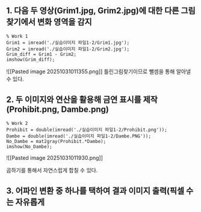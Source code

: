 ## 1. 다음 두 영상(Grim1.jpg, Grim2.jpg)에 대한 다른 그림 찾기에서 변화 영역을 감지

```
% Work 1
Grim1 = imread('./실습이미지 파일1-2/Grim1.jpg');
Grim2 = imread('./실습이미지 파일1-2/Grim2.jpg');
Grim_diff = Grim1 - Grim2;
imshow(Grim_diff);
```

![[Pasted image 20251031011355.png]]
틀린그림찾기이므로 뺄셈을 통해 알아낼 수 있다.

## 2. 두 이미지와 연산을 활용해 금연 표시를 제작(Prohibit.png, Dambe.png)

```
% Work 2
Prohibit = double(imread('./실습이미지 파일1-2/Prohibit.png'));
Dambe = double(imread('./실습이미지 파일1-2/Dambe.PNG'));
No_Dambe = mat2gray(Prohibit.*Dambe);
imshow(No_Dambe);
```

![[Pasted image 20251031011930.png]]

곱하기를 통해서 자연스럽게 합칠 수 있다.

## 3. 어파인 변환 중 하나를 택하여 결과 이미지 출력(픽셀 수는 자유롭게